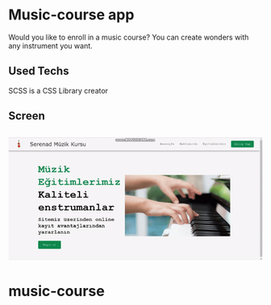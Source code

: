 <h1>Music-course app </h1>

Would you like to enroll in a music course? You can create wonders with any instrument you want.

<h2>Used Techs</h2>

SCSS is a CSS Library creator

<h2> Screen <h2>

![](ekran.gif)
# music-course
